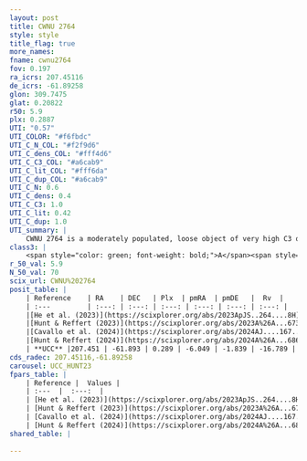 ```yaml
---
layout: post
title: CWNU 2764
style: style
title_flag: true
more_names: 
fname: cwnu2764
fov: 0.197
ra_icrs: 207.45116
de_icrs: -61.89258
glon: 309.7475
glat: 0.20822
r50: 5.9
plx: 0.2887
UTI: "0.57"
UTI_COLOR: "#f6fbdc"
UTI_C_N_COL: "#f2f9d6"
UTI_C_dens_COL: "#fff4d6"
UTI_C_C3_COL: "#a6cab9"
UTI_C_lit_COL: "#fff6da"
UTI_C_dup_COL: "#a6cab9"
UTI_C_N: 0.6
UTI_C_dens: 0.4
UTI_C_C3: 1.0
UTI_C_lit: 0.42
UTI_C_dup: 1.0
UTI_summary: |
    CWNU 2764 is a moderately populated, loose object of very high C3 quality. It was recently reported in the literature.
class3: |
    <span style="color: green; font-weight: bold;">A</span><span style="color: green; font-weight: bold;">A</span>
r_50_val: 5.9
N_50_val: 70
scix_url: CWNU%202764
posit_table: |
    | Reference    | RA    | DEC   | Plx  | pmRA  | pmDE   |  Rv  |
    | :---         | :---: | :---: | :---: | :---: | :---: | :---: |
    |[He et al. (2023)](https://scixplorer.org/abs/2023ApJS..264....8H) | 207.447 | -61.886 | 0.299 | -6.015 | -1.844 | -61.28 |
    |[Hunt & Reffert (2023)](https://scixplorer.org/abs/2023A%26A...673A.114H) | 207.42 | -61.883 | 0.277 | -6.073 | -1.84 | -46.514 |
    |[Cavallo et al. (2024)](https://scixplorer.org/abs/2024AJ....167...12C) | 207.458 | -62.009 | 0.28 | -- | -- | -- |
    |[Hunt & Reffert (2024)](https://scixplorer.org/abs/2024A%26A...686A..42H) | 207.42 | -61.883 | 0.277 | -6.073 | -1.84 | -46.514 |
    | **UCC** |207.451 | -61.893 | 0.289 | -6.049 | -1.839 | -16.789 | 
cds_radec: 207.45116,-61.89258
carousel: UCC_HUNT23
fpars_table: |
    | Reference |  Values |
    | :---  |  :---:  |
    | [He et al. (2023)](https://scixplorer.org/abs/2023ApJS..264....8H) | `A0=7.15, m-M=12.4, logAge=7.1` |
    | [Hunt & Reffert (2023)](https://scixplorer.org/abs/2023A%26A...673A.114H) | `AV50=5.446, diffAV50=2.981, MOD50=12.588, logAge50=8.247` |
    | [Cavallo et al. (2024)](https://scixplorer.org/abs/2024AJ....167...12C) | `AV50=5.26, dMod50=12.8, logAge50=7.11, [Fe/H]50=0.86` |
    | [Hunt & Reffert (2024)](https://scixplorer.org/abs/2024A%26A...686A..42H) | `MassJ=790.927` |
shared_table: |
    
---
```

